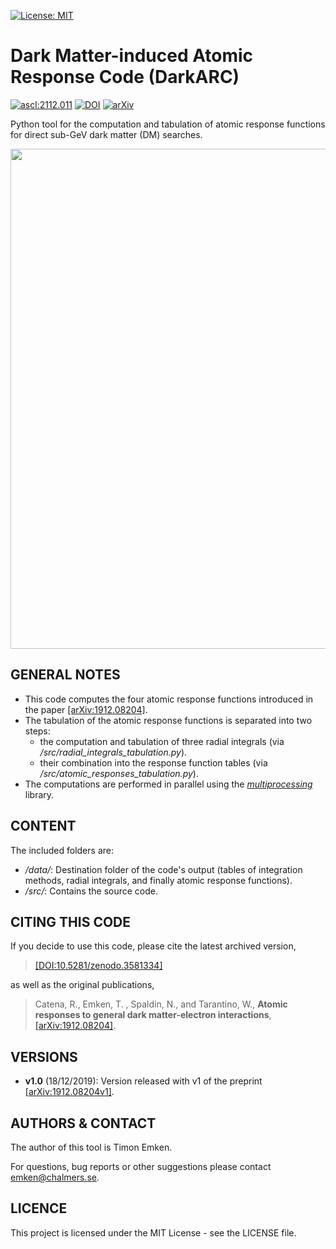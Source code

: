 <!-- [![Build Status](https://travis-ci.com/temken/DM_Electron_Responses.svg?token=CWyAeZfiHMD8t4eitDid&branch=master)](https://travis-ci.com/temken/DM_Electron_Responses) -->
<!-- [![Coverage Status](https://coveralls.io/repos/github/temken/pythonproject/badge.svg?branch=master)](https://coveralls.io/github/temken/pythonproject?branch=master) -->
[![License: MIT](https://img.shields.io/badge/License-MIT-blue.svg)](https://opensource.org/licenses/MIT)

# Dark Matter-induced Atomic Response Code (DarkARC)

<a href="https://ascl.net/2112.011"><img src="https://img.shields.io/badge/ascl-2112.011-blue.svg?colorB=262255" alt="ascl:2112.011" /></a>
[![DOI](https://zenodo.org/badge/202155266.svg)](https://zenodo.org/badge/latestdoi/202155266)
[![arXiv](https://img.shields.io/badge/arXiv-1912.08204-B31B1B.svg)](https://arxiv.org/abs/1912.08204)

Python tool for the computation and tabulation of atomic response functions for direct sub-GeV dark matter (DM) searches.

<img src="https://user-images.githubusercontent.com/29034913/70995423-d0683c80-20d0-11ea-85bd-fdcb91d972eb.png" width="800">

## GENERAL NOTES

- This code computes the four atomic response functions introduced in the paper [[arXiv:1912.08204]](https://arxiv.org/abs/1912.08204).
- The tabulation of the atomic response functions is separated into two steps:
  - the computation and tabulation of three radial integrals (via */src/radial_integrals_tabulation.py*).
  - their combination into the response function tables (via */src/atomic_responses_tabulation.py*).
- The computations are performed in parallel using the [*multiprocessing*](https://docs.python.org/2/library/multiprocessing.html) library.

## CONTENT

The included folders are:

- */data/*: Destination folder of the code's output (tables of integration methods, radial integrals, and finally atomic response functions).
- */src/*: Contains the source code.


## CITING THIS CODE

If you decide to use this code, please cite the latest archived version,

> [[DOI:10.5281/zenodo.3581334]](https://doi.org/10.5281/zenodo.3581334)

as well as the original publications,

>Catena, R., Emken, T. , Spaldin, N., and Tarantino, W., **Atomic responses to general dark matter-electron interactions**, [[arXiv:1912.08204]](https://arxiv.org/abs/1912.08204).

## VERSIONS

- **v1.0** (18/12/2019): Version released with v1 of the preprint [[arXiv:1912.08204v1]](https://arxiv.org/abs/1912.08204v1).

## AUTHORS & CONTACT

The author of this tool is Timon Emken.

For questions, bug reports or other suggestions please contact [emken@chalmers.se](mailto:emken@chalmers.se).


## LICENCE

This project is licensed under the MIT License - see the LICENSE file.

